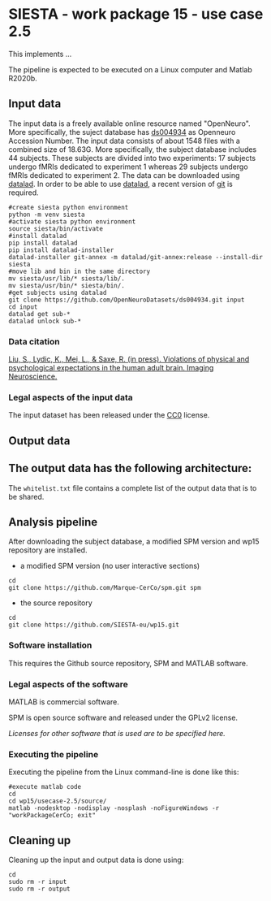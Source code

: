 # SIESTA - work package 15 - use case 2.5

This implements ...

The pipeline is expected to be executed on a Linux computer and Matlab R2020b.

## Input data

The input data is a freely available online resource named "OpenNeuro". More specifically, the suject database has [ds004934](doi:10.18112/openneuro.ds004934.v1.0.0) as Openneuro Accession Number. The input data consists of about 1548 files with a combined size of 18.63G. More specifically, the subject database includes 44 subjects. These subjects are divided into two experiments: 17 subjects undergo fMRIs dedicated to experiment 1 whereas 29 subjects undergo fMRIs dedicated to experiment 2. The data can be downloaded using [datalad](https://www.datalad.org/). In order to be able to use [datalad](https://www.datalad.org/), a recent version of [git]( https://git-scm.com/downloads) is required.

````
#create siesta python environment
python -m venv siesta
#activate siesta python environment
source siesta/bin/activate
#install datalad 
pip install datalad
pip install datalad-installer
datalad-installer git-annex -m datalad/git-annex:release --install-dir siesta
#move lib and bin in the same directory
mv siesta/usr/lib/* siesta/lib/.
mv siesta/usr/bin/* siesta/bin/.
#get subjects using datalad
git clone https://github.com/OpenNeuroDatasets/ds004934.git input
cd input 
datalad get sub-*
datalad unlock sub-*
````
### Data citation

[Liu, S., Lydic, K., Mei, L., & Saxe, R. (in press). Violations of physical and psychological expectations in the human adult brain. Imaging Neuroscience.](https://doi.org/10.1162/imag_a_00068)

### Legal aspects of the input data
The input dataset has been released under the [CC0](https://spdx.org/licenses/CC0-1.0.html) license.

## Output data

The output data has the following architecture:
- 

The `whitelist.txt` file contains a complete list of the output data that is to be shared. 

## Analysis pipeline

After downloading the subject database, a modified SPM version and wp15 repository are installed.
- a modified SPM version (no user interactive sections)
````
cd
git clone https://github.com/Marque-CerCo/spm.git spm
````
- the source repository
````
cd
git clone https://github.com/SIESTA-eu/wp15.git
````

### Software installation

This requires the Github source repository, SPM and MATLAB software. 

### Legal aspects of the software

MATLAB is commercial software.

SPM is open source software and released under the GPLv2 license.

_Licenses for other software that is used are to be specified here._

### Executing the pipeline

Executing the pipeline from the Linux command-line is done like this:
````
#execute matlab code
cd
cd wp15/usecase-2.5/source/
matlab -nodesktop -nodisplay -nosplash -noFigureWindows -r "workPackageCerCo; exit"
````

## Cleaning up

Cleaning up the input and output data is done using:
````
cd
sudo rm -r input
sudo rm -r output
````
